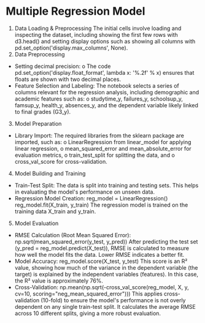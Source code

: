 # Multiple Regression Model  
1. Data Loading & Preprocessing 
The initial cells involve loading and inspecting the dataset, including showing the first few 
rows with d3.head() and setting display options such as showing all columns with 
pd.set_option('display.max_columns', None). 
2. Data Preprocessing 
* Setting decimal precision: 
o The code pd.set_option('display.float_format', lambda x: '%.2f' 
% x) ensures that floats are shown with two decimal places. 
* Feature Selection and Labeling: The notebook selects a series of columns relevant 
for the regression analysis, including demographic and academic features such as: 
o studytime_y, failures_y, schoolsup_y, famsup_y, health_y, absences_y, 
and the dependent variable likely linked to final grades (G3_y). 
3. Model Preparation 
* Library Import: The required libraries from the sklearn package are imported, such 
as: 
o LinearRegression from linear_model for applying linear regression, 
o mean_squared_error and mean_absolute_error for evaluation metrics, 
o train_test_split for splitting the data, and 
o cross_val_score for cross-validation. 
4. Model Building and Training 
* Train-Test Split: The data is split into training and testing sets. This helps in 
evaluating the model's performance on unseen data. 
* Regression Model Creation: 
reg_model = LinearRegression() 
reg_model.fit(X_train, y_train) 
The regression model is trained on the training data X_train and y_train. 
5. Model Evaluation 
* RMSE Calculation (Root Mean Squared Error): 
np.sqrt(mean_squared_error(y_test, y_pred)) 
After predicting the test set (y_pred = reg_model.predict(X_test)), RMSE is 
calculated to measure how well the model fits the data. Lower RMSE indicates a 
better fit. 
* Model Accuracy: 
reg_model.score(X_test, y_test) 
This score is an R² value, showing how much of the variance in the dependent variable 
(the target) is explained by the independent variables (features). In this case, the R² 
value is approximately 76%. 
* Cross-Validation: 
np.mean(np.sqrt(-cross_val_score(reg_model, X, y, cv=10, 
scoring="neg_mean_squared_error"))) 
This applies cross-validation (10-fold) to ensure the model's performance is not overly 
dependent on any single train-test split. It calculates the average RMSE across 10 
different splits, giving a more robust evaluation.
